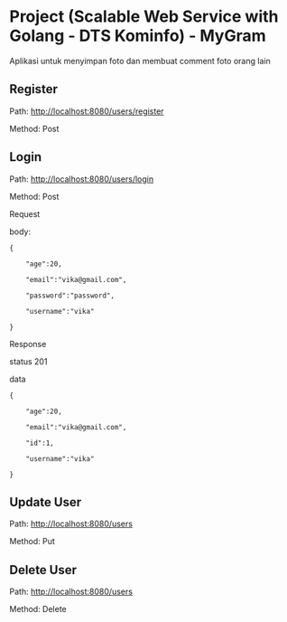 # Project (Scalable Web Service with Golang - DTS Kominfo) - MyGram
Aplikasi untuk menyimpan foto dan membuat comment foto orang lain

## Register
Path: [http://localhost:8080/users/register ](http://localhost:8080//users/register)

Method: Post
## Login
Path: [http://localhost:8080/users/login ](http://localhost:8080//users/login)

Method: Post

Request 

body:
```
{

    "age":20,
    
    "email":"vika@gmail.com",
    
    "password":"password",
    
    "username":"vika"
    
}
```

Response

status 201

data
```
{

    "age":20,
    
    "email":"vika@gmail.com",
    
    "id":1,
    
    "username":"vika"
    
}
```

## Update User
Path: [http://localhost:8080/users ](http://localhost:8080//users)

Method: Put
## Delete User
Path: [http://localhost:8080/users ](http://localhost:8080//users)

Method: Delete
